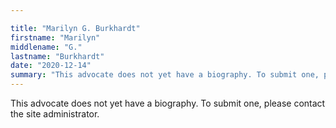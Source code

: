 ```yaml
---

title: "Marilyn G. Burkhardt"
firstname: "Marilyn"
middlename: "G."
lastname: "Burkhardt"
date: "2020-12-14"
summary: "This advocate does not yet have a biography. To submit one, please contact the site administrator."
---
```

This advocate does not yet have a biography. To submit one, please contact the site administrator.

